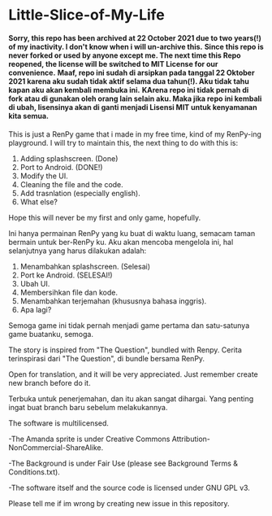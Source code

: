 # Little-Slice-of-My-Life

####
__Sorry, this repo has been archived at 22 October 2021 due to two years(!) of my inactivity. I don't know when i will un-archive this.__
__Since this repo is never forked or used by anyone except me. The next time this Repo reopened, the license will be switched to MIT License for our convenience.__
__Maaf, repo ini sudah di arsipkan pada tanggal 22 Oktober 2021 karena aku sudah tidak aktif selama dua tahun(!). Aku tidak tahu kapan aku akan kembali membuka ini.__
__KArena repo ini tidak pernah di fork atau di gunakan oleh orang lain selain aku. Maka jika repo ini kembali di ubah, lisensinya akan di ganti menjadi Lisensi MIT untuk kenyamanan kita semua.__
####

 This is just a RenPy game that i made in my free time, kind of my RenPy-ing playground.
 I will try to maintain this, the next thing to do with this is:

1. Adding splashscreen. (Done)
2. Port to Android. (DONE!)
3. Modify the UI.
4. Cleaning the file and the code.
5. Add trasnlation (especially english).
6. What else?


Hope this will never be my first and only game, hopefully.


  Ini hanya permainan RenPy yang ku buat di waktu luang, semacam taman bermain untuk ber-RenPy ku.
  Aku akan mencoba mengelola ini, hal selanjutnya yang harus dilakukan adalah:

1. Menambahkan splashscreen. (Selesai)
2. Port ke Android. (SELESAI!)
3. Ubah UI.
4. Membersihkan file dan kode.
5. Menambahkan terjemahan (khususnya bahasa inggris).
6. Apa lagi?

Semoga game ini tidak pernah menjadi game pertama dan satu-satunya game buatanku, semoga.


The story is inspired from "The Question", bundled with Renpy.
Cerita terinspirasi dari "The Question", di bundle bersama RenPy.


Open for translation, and it will be very appreciated. Just remember create new branch before do it.

Terbuka untuk penerjemahan, dan itu akan sangat dihargai. Yang penting ingat buat branch baru sebelum melakukannya.


The software is multilicensed.


-The Amanda sprite is under Creative Commons Attribution-NonCommercial-ShareAlike.

-The Background is under Fair Use (please see Background Terms & Conditions.txt).

-The software itself and the source code is licensed under GNU GPL v3.


Please tell me if im wrong by creating new issue in this repository.
